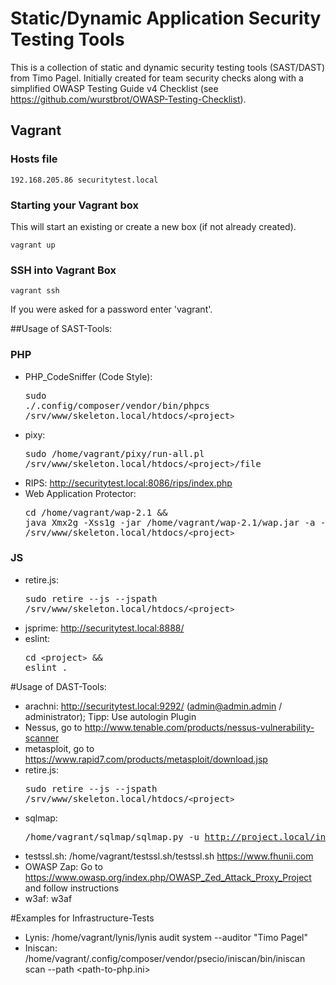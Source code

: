 # Static/Dynamic Application Security Testing Tools
This is a collection of static and dynamic security testing tools (SAST/DAST) from Timo Pagel. Initially created for team security checks along with a simplified OWASP Testing Guide v4 Checklist (see https://github.com/wurstbrot/OWASP-Testing-Checklist). 

## Vagrant

### Hosts file
```
192.168.205.86 securitytest.local
```

### Starting your Vagrant box

This will start an existing or create a new box (if not already created).

```
vagrant up
```

### SSH into Vagrant Box
```
vagrant ssh
```

If you were asked for a password enter 'vagrant'.


##Usage of SAST-Tools:
### PHP
* PHP_CodeSniffer (Code Style): <pre>sudo ./.config/composer/vendor/bin/phpcs /srv/www/skeleton.local/htdocs/`<`project`>`</pre>
* pixy: <pre>sudo /home/vagrant/pixy/run-all.pl /srv/www/skeleton.local/htdocs/`<`project`>`/file</pre>
* RIPS: http://securitytest.local:8086/rips/index.php
* Web Application Protector: <pre>cd /home/vagrant/wap-2.1 && java Xmx2g -Xss1g -jar /home/vagrant/wap-2.1/wap.jar -a -all -p /srv/www/skeleton.local/htdocs/`<`project`>`</pre>

### JS
* retire.js: <pre>sudo retire --js --jspath /srv/www/skeleton.local/htdocs/`<`project`>`</pre>
* jsprime: http://securitytest.local:8888/
* eslint: <pre>cd `<`project`>` && eslint .</pre>

#Usage of DAST-Tools:
* arachni: http://securitytest.local:9292/ (admin@admin.admin / administrator); Tipp: Use autologin Plugin
* Nessus, go to http://www.tenable.com/products/nessus-vulnerability-scanner
* metasploit, go to https://www.rapid7.com/products/metasploit/download.jsp
* retire.js: <pre>sudo retire --js --jspath /srv/www/skeleton.local/htdocs/`<`project`>`</pre>
* sqlmap: <pre>/home/vagrant/sqlmap/sqlmap.py -u http://project.local/index.php?x=1 </pre>
* testssl.sh: /home/vagrant/testssl.sh/testssl.sh https://www.fhunii.com</pre>
* OWASP Zap: Go to https://www.owasp.org/index.php/OWASP_Zed_Attack_Proxy_Project and follow instructions
* w3af: w3af

#Examples for Infrastructure-Tests
* Lynis: /home/vagrant/lynis/lynis  audit system --auditor "Timo Pagel"
* Iniscan: /home/vagrant/.config/composer/vendor/psecio/iniscan/bin/iniscan scan --path <path-to-php.ini>
